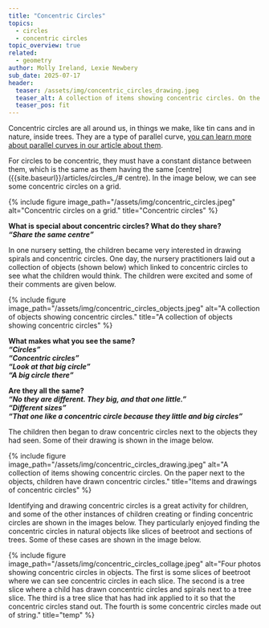```yaml
---
title: "Concentric Circles"
topics: 
  - circles
  - concentric circles
topic_overview: true
related: 
  - geometry
author: Molly Ireland, Lexie Newbery
sub_date: 2025-07-17
header:
  teaser: /assets/img/concentric_circles_drawing.jpeg
  teaser_alt: A collection of items showing concentric circles. On the paper next to the objects, children have drawn concentric circles.
  teaser_pos: fit
---
```

Concentric circles are all around us, in things we make, like tin cans and in nature, inside trees. They are a type of parallel curve, [you can learn more about parallel curves in our article about them]({{site.baseurl}}/articles/parallel_lines/#parallel-curves). 

For circles to be concentric, they must have a constant distance between them, which is the same as them having the same [centre]({{site.baseurl}}/articles/circles_/# centre). In the image below, we can see some concentric circles on a grid.

{% include figure image_path="/assets/img/concentric_circles.jpeg" alt="Concentric circles on a grid." title="Concentric circles" %}

**What is special about concentric circles? What do they share?**
<br>***“Share the same centre”***

In one nursery setting, the children became very interested in drawing spirals and concentric circles. One day, the nursery practitioners laid out a collection of objects (shown below) which linked to concentric circles to see what the children would think. The children were excited and some of their comments are given below.

{% include figure image_path="/assets/img/concentric_circles_objects.jpeg" alt="A collection of objects showing concentric circles." title="A collection of objects showing concentric circles" %}

**What makes what you see the same?**
<br>***“Circles”***
<br>***“Concentric circles”***
<br>***“Look at that big circle”***
<br>***“A big circle there”***

**Are they all the same?**
<br>***“No they are different. They big, and that one little.”***
<br>***“Different sizes”***
<br>***“That one like a concentric circle because they little and big circles”***

The children then began to draw concentric circles next to the objects they had seen. Some of their drawing is shown in the image below. 

{% include figure image_path="/assets/img/concentric_circles_drawing.jpeg" alt="A collection of items showing concentric circles. On the paper next to the objects, children have drawn concentric circles." title="Items and drawings of concentric circles" %}


Identifying and drawing concentric circles is a great activity for children, and some of the other instances of children creating or finding concentric circles are shown in the images below. They particularly enjoyed finding the concentric circles in natural objects like slices of beetroot and sections of trees. Some of these cases are shown in the image below.  

{% include figure image_path="/assets/img/concentric_circles_collage.jpeg" alt="Four photos showing concentric circles in objects. The first is some slices of beetroot where we can see concentric circles in each slice. The second is a tree slice where a child has drawn concentric circles and spirals next to a tree slice. The third is a tree slice that has had ink applied to it so that the concentric circles stand out. The fourth is some concentric circles made out of string." title="temp" %}
